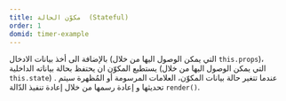 ```yaml
---
title: مكوّن الحالة  (Stateful)
order: 1
domid: timer-example
---
```

بالإضافة الى أخذ بيانات الادخال (التي يمكن الوصول اليها من خلال `this.props`)، يستطيع المكوّن ان يحتفظ بحالة بياناته الداخلية (التي يمكن الوصول اليها من خلال `this.state`) . عندما تتغير حالة بيانات المكوّن، العلامات المرسومة أو المُظهرة سيتم تحديثها و إعادة رسمها من خلال إعادة تنفيذ الدّالة  `render()`.
